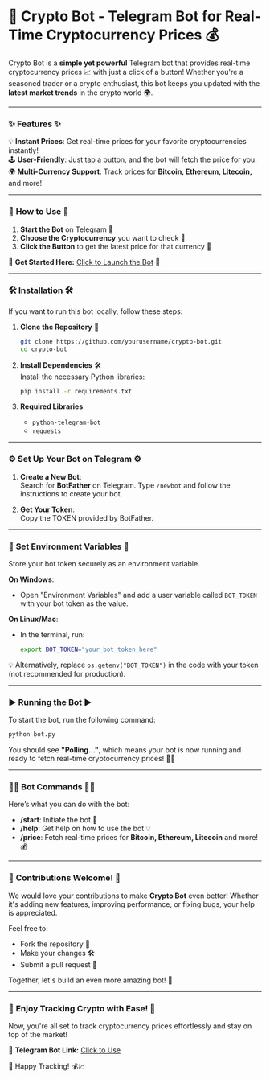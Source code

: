 # 🚀 **Crypto Bot** - Telegram Bot for Real-Time Cryptocurrency Prices 💰

Crypto Bot is a **simple yet powerful** Telegram bot that provides real-time cryptocurrency prices 📈 with just a click of a button! Whether you're a seasoned trader or a crypto enthusiast, this bot keeps you updated with the **latest market trends** in the crypto world 🌍.

---

### ✨ **Features** ✨

💡 **Instant Prices**: Get real-time prices for your favorite cryptocurrencies instantly!  
🕹️ **User-Friendly**: Just tap a button, and the bot will fetch the price for you.  
🌍 **Multi-Currency Support**: Track prices for **Bitcoin, Ethereum, Litecoin,** and more!  

---

### 🎯 **How to Use** 🎯

1. **Start the Bot** on Telegram 📨  
2. **Choose the Cryptocurrency** you want to check 💱  
3. **Click the Button** to get the latest price for that currency 💸  

🚀 **Get Started Here:** [Click to Launch the Bot](https://t.me/trackingcryptopricerbot) 🚀

---

### 🛠️ **Installation** 🛠️

If you want to run this bot locally, follow these steps:

1. **Clone the Repository** 📂  
   ```bash
   git clone https://github.com/yourusername/crypto-bot.git
   cd crypto-bot

2.  **Install Dependencies** 🛠️  
    Install the necessary Python libraries:
    
    ```bash
    pip install -r requirements.txt
    ```

3.  **Required Libraries**
    
    -   `python-telegram-bot`
    -   `requests`

---

### ⚙️ **Set Up Your Bot on Telegram** ⚙️

1.  **Create a New Bot**:  
    Search for **BotFather** on Telegram. Type `/newbot` and follow the instructions to create your bot.
    
2.  **Get Your Token**:  
    Copy the TOKEN provided by BotFather.

---

### 🔐 **Set Environment Variables** 🔐

Store your bot token securely as an environment variable.

**On Windows**:

-   Open "Environment Variables" and add a user variable called `BOT_TOKEN` with your bot token as the value.

**On Linux/Mac**:

-   In the terminal, run:
    
    ```bash
    export BOT_TOKEN="your_bot_token_here"
    ```

💡 Alternatively, replace `os.getenv("BOT_TOKEN")` in the code with your token (not recommended for production).

---

### ▶️ **Running the Bot** ▶️

To start the bot, run the following command:

```bash
python bot.py
```

You should see **"Polling..."**, which means your bot is now running and ready to fetch real-time cryptocurrency prices! 🚀💸

---

### 🧑‍💻 **Bot Commands** 🧑‍💻

Here’s what you can do with the bot:

*   **/start**: Initiate the bot 🤖
*   **/help**: Get help on how to use the bot 💡
*   **/price**: Fetch real-time prices for **Bitcoin, Ethereum, Litecoin** and more! 💰

---

### 🤝 **Contributions Welcome!** 🤝

We would love your contributions to make **Crypto Bot** even better! Whether it's adding new features, improving performance, or fixing bugs, your help is appreciated.

Feel free to:

*   Fork the repository 🍴
*   Make your changes 🛠️
*   Submit a pull request 🔄

Together, let's build an even more amazing bot! 🌟

---

### 📲 **Enjoy Tracking Crypto with Ease!** 📲

Now, you're all set to track cryptocurrency prices effortlessly and stay on top of the market!

🔗 **Telegram Bot Link:** [Click to Use](https://t.me/trackingcryptopricerbot)

🎉 Happy Tracking! 💰📈
